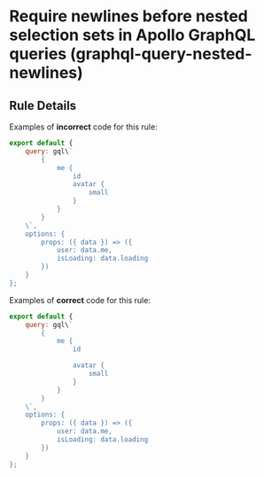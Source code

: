 # Require newlines before nested selection sets in Apollo GraphQL queries (graphql-query-nested-newlines)

## Rule Details

Examples of **incorrect** code for this rule:

```js
export default {
    query: gql\`
        {
            me {
                id
                avatar {
                    small
                }
            }
        }
    \`,
    options: {
        props: ({ data }) => ({
            user: data.me,
            isLoading: data.loading
        })
    }
};
```

Examples of **correct** code for this rule:

```js
export default {
    query: gql\`
        {
            me {
                id

                avatar {
                    small
                }
            }
        }
    \`,
    options: {
        props: ({ data }) => ({
            user: data.me,
            isLoading: data.loading
        })
    }
};
```
